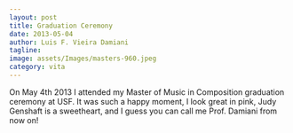 ```yaml
---
layout: post
title: Graduation Ceremony
date: 2013-05-04
author: Luis F. Vieira Damiani
tagline:
image: assets/Images/masters-960.jpeg
category: vita
---
```


On May 4th 2013 I attended my Master of Music in Composition graduation ceremony at USF. It was such a happy moment, I look great in pink, Judy Genshaft is a sweetheart, and I guess you can call me Prof. Damiani from now on!